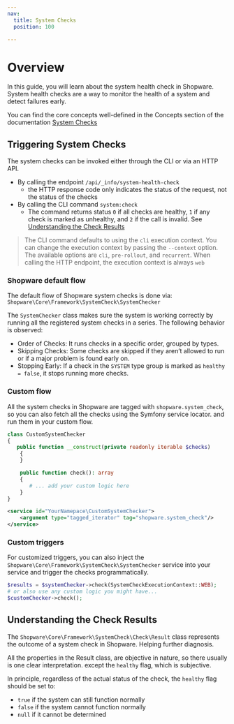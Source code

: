 ```yaml
---
nav:
  title: System Checks
  position: 100

---
```


# Overview

In this guide, you will learn about the system health check in Shopware. System health checks are a way to monitor the health of a system and detect failures early. 

You can find the core concepts well-defined in the Concepts section of the documentation [System Checks](../../../../../concepts/framework/system-check.md)

## Triggering System Checks

The system checks can be invoked either through the CLI or via an HTTP API.

* By calling the endpoint `/api/_info/system-health-check`
  * the HTTP response code only indicates the status of the request, not the status of the checks 
* By calling the CLI command `system:check`
  * The command returns status `0` if all checks are healthy, `1` if any check is marked as unhealthy, and `2` if the call is invalid. See [Understanding the Check Results](#understanding-the-check-results)

> The CLI command defaults to using the `cli` execution context. You can change the execution context by passing the `--context` option. The available options are `cli`, `pre-rollout`, and `recurrent`.
> When calling the HTTP endpoint, the execution context is always `web`

### Shopware default flow

The default flow of Shopware system checks is done via: `Shopware\Core\Framework\SystemCheck\SystemChecker`

The `SystemChecker` class makes sure the system is working correctly by running all the registered system checks in a series. The following behavior is observed:

- Order of Checks: It runs checks in a specific order, grouped by types.
- Skipping Checks: Some checks are skipped if they aren’t allowed to run or if a major problem is found early on.
- Stopping Early: If a check in the `SYSTEM` type group is marked as `healthy = false`, it stops running more checks.

### Custom flow

All the system checks in Shopware are tagged with `shopware.system_check`, so you can also fetch all the checks using the Symfony service locator. and run them in your custom flow.

```php
class CustomSystemChecker
{
   public function __construct(private readonly iterable $checks)
    {
    }

    public function check(): array
    {
       # ... add your custom logic here
    }
}
```

```xml
<service id="YourNamepace\CustomSystemChecker">
    <argument type="tagged_iterator" tag="shopware.system_check"/>
</service>
```

### Custom triggers

For customized triggers, you can also inject the `Shopware\Core\Framework\SystemCheck\SystemChecker` service into your service and trigger the checks programmatically.

```php
$results = $systemChecker->check(SystemCheckExecutionContext::WEB);
# or also use any custom logic you might have...
$customChecker->check();
```

## Understanding the Check Results

The `Shopware\Core\Framework\SystemCheck\Check\Result` class represents the outcome of a system check in Shopware. Helping further diagnosis.

All the properties in the Result class, are objective in nature, so there usually is one clear interpretation. except the `healthy` flag, which is subjective.

In principle, regardless of the actual status of the check, the `healthy` flag should be set to:
- `true` if the system can still function normally
- `false` if the system cannot function normally
- `null` if it cannot be determined
